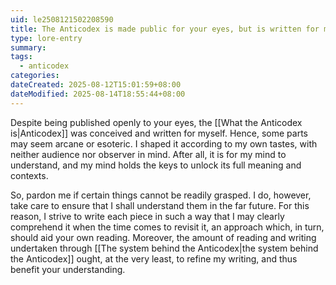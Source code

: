 ```yaml
---
uid: le2508121502208590
title: The Anticodex is made public for your eyes, but is written for myself
type: lore-entry
summary: 
tags:
  - anticodex
categories: 
dateCreated: 2025-08-12T15:01:59+08:00
dateModified: 2025-08-14T18:55:44+08:00
---
```

Despite being published openly to your eyes, the [[What the Anticodex is|Anticodex]] was conceived and written for myself. Hence, some parts may seem arcane or esoteric. I shaped it according to my own tastes, with neither audience nor observer in mind. After all, it is for my mind to understand, and my mind holds the keys to unlock its full meaning and contexts. 

So, pardon me if certain things cannot be readily grasped. I do, however, take care to ensure that I shall understand them in the far future. For this reason, I strive to write each piece in such a way that I may clearly comprehend it when the time comes to revisit it, an approach which, in turn, should aid your own reading. Moreover, the amount of reading and writing undertaken through [[The system behind the Anticodex|the system behind the Anticodex]] ought, at the very least, to refine my writing, and thus benefit your understanding.